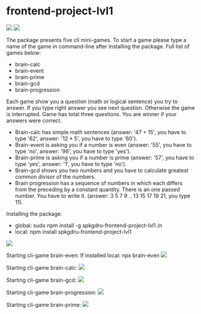 # frontend-project-lvl1
<div><span>
<a href="https://codeclimate.com/github/spkgdru/frontend-project-lvl1/maintainability"><img src="https://api.codeclimate.com/v1/badges/3d550664e10c423bc4f6/maintainability" /></a>
</span>
<span>
<a href="https://travis-ci.org/spkgdru/frontend-project-lvl1">
<img src="https://travis-ci.org/spkgdru/frontend-project-lvl1.svg"></a>
</span></div>

The package presents five cli mini-games.
To start a game please type a name of the game in command-line after installing the package.
Full list of games below:
- brain-calc
- brain-event
- brain-prime
- brain-gcd
- brain-progression

Each game show you a question (math or logical sentence) you try to answer.
If you type right answer you see next question. Otherwise the game is interrupted. 
Game has total three questions. You are winner if your answers were correct.

- Brain-calc has simple math sentences (answer: '47 + 15', you have to type '62', answer: '12 * 5', you have to type '60').
- Brain-event is asking you if a number is even (answer: '55', you have to type 'no', answer: '98', you have to type 'yes').
- Brain-prime is asking you if a number is prime (answer: '57', you have to type 'yes', answer: '1', you have to type 'no').
- Brain-gcd shows you two numbers and you have to calculate greatest common divisor of the numbers.
- Brain progression has a sequence of numbers in which each differs from the preceding by a constant quantity. There is an one passed number. You have to write it. (answer: 3 5 7 9 .. 13 15 17 19 21, you type 11).

Installing the package:
- global: sudo npm install -g spkgdru-frontend-project-lvl1 /n
- local: npm install spkgdru-frontend-project-lvl1

<a href="https://asciinema.org/a/yi0rrmTIuKo9OzUwiGA2qD33x" target="_blank"><img src="https://asciinema.org/a/yi0rrmTIuKo9OzUwiGA2qD33x.svg" /></a>

Starting cli-game brain-even:
If installed local: npx brain-even
<a href="https://asciinema.org/a/iTX1NTx9EbQDcoOQokEtG89Nn" target="_blank"><img src="https://asciinema.org/a/iTX1NTx9EbQDcoOQokEtG89Nn.svg" /></a>

Starting cli-game brain-calc:
<a href="https://asciinema.org/a/ZMyZJMBIiaoAn3irGBUgA68fH" target="_blank"><img src="https://asciinema.org/a/ZMyZJMBIiaoAn3irGBUgA68fH.svg" /></a>

Starting cli-game brain-gcd:
<a href="https://asciinema.org/a/CVcPSVMZYPurmLs81MHH6LOL5" target="_blank"><img src="https://asciinema.org/a/CVcPSVMZYPurmLs81MHH6LOL5.svg" /></a>

Starting cli-game brain-progression:
<a href="https://asciinema.org/a/xbufRA4PLqwjhtBE8J0qMEYqw" target="_blank"><img src="https://asciinema.org/a/xbufRA4PLqwjhtBE8J0qMEYqw.svg" /></a>

Starting cli-game brain-prime:
<a href="https://asciinema.org/a/riWd7Vjoz7fpBkyofAFOwiaAP" target="_blank"><img src="https://asciinema.org/a/riWd7Vjoz7fpBkyofAFOwiaAP.svg" /></a>


